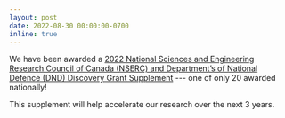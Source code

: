 ```yaml
---
layout: post
date: 2022-08-30 00:00:00-0700
inline: true
---
```


We have been awarded a [2022 National Sciences and Engineering Research Council of Canada (NSERC) and Department’s of National Defence (DND) Discovery Grant Supplement](https://www.nserc-crsng.gc.ca/professors-professeurs/grants-subs/dnd-nserc_eng.asp) --- one of only 20 awarded nationally!

This supplement will help accelerate our research over the next 3 years.
